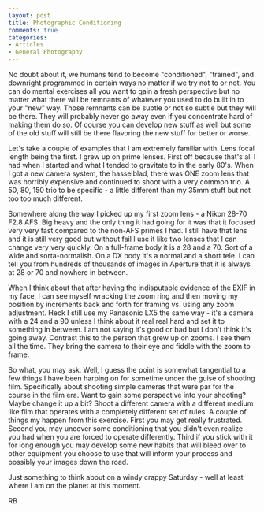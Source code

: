 ```yaml
---
layout: post
title: Photographic Conditioning
comments: true
categories:
- Articles
- General Photography
---
```

No doubt about it, we humans tend to become "conditioned", "trained", and downright programmed in certain ways no matter if we try not to or not. You can do mental exercises all you want to gain a fresh perspective but no matter what there will be remnants of whatever you used to do built in to your "new" way. Those remnants can be subtle or not so subtle but they will be there. They will probably never go away even if you concentrate hard of making them do so. Of course you can develop new stuff as well but some of the old stuff will still be there flavoring the new stuff for better or worse.

Let's take a couple of examples that I am extremely familiar with. Lens focal length being the first. I grew up on prime lenses. First off because that's all I had when I started and what I tended to gravitate to in the early 80's. When I got a new camera system, the hasselblad, there was ONE zoom lens that was horribly expensive and continued to shoot with a very common trio. A 50, 80, 150 trio to be specific - a little different than my 35mm stuff but not too too much different.

Somewhere along the way I picked up my first zoom lens - a Nikon 28-70 F2.8 AFS. Big heavy and the only thing it had going for it was that it focused very very fast compared to the non-AFS primes I had. I still have that lens and it is still very good but without fail I use it like two lenses that I can change very very quickly. On a full-frame body it is a 28 and a 70. Sort of a wide and sorta-normalish. On a DX body it's a normal and a short tele. I can tell you from hundreds of thousands of images in Aperture that it is always at 28 or 70 and nowhere in between.

When I think about that after having the indisputable evidence of the EXIF in my face, I can see myself wracking the zoom ring and then moving my position by increments back and forth for framing vs. using any zoom adjustment. Heck I still use my Panasonic LX5 the same way - it's a camera with a 24 and a 90 unless I think about it real real hard and set it to something in between. I am not saying it's good or bad but I don't think it's going away. Contrast this to the person that grew up on zooms. I see them all the time. They bring the camera to their eye and fiddle with the zoom to frame.

So what, you may ask. Well, I guess the point is somewhat tangential to a few things I have been harping on for sometime under the guise of shooting film. Specifically about shooting simple cameras that were par for the course in the film era. Want to gain some perspective into your shooting? Maybe change it up a bit? Shoot a different camera with a different medium like film that operates with a completely different set of rules. A couple of things my happen from this exercise. First you may get really frustrated. Second you may uncover some conditioning that you didn't even realize you had when you are forced to operate differently. Third if you stick with it for long enough you may develop some new habits that will bleed over to other equipment you choose to use that will inform your process and possibly your images down the road.

Just something to think about on a windy crappy Saturday - well at least where I am on the planet at this moment.

RB